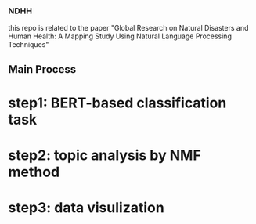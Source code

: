 ### NDHH
this repo is related to the paper "Global Research on Natural Disasters and Human Health: A Mapping Study Using Natural Language Processing Techniques"

## Main Process
# step1: BERT-based classification task

# step2: topic analysis by NMF method

# step3: data visulization
